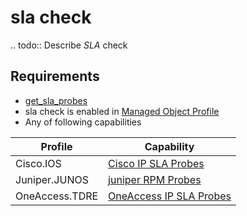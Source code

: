 # sla check

.. todo::
    Describe *SLA* check

## Requirements

* [get_sla_probes](../../../dev/scripts/get_sla_probes.md)
* sla check is enabled in [Managed Object Profile](../../../reference/concepts/managed-object-profile/index.md)
* Any of following capabilities

| Profile       | Capability |
| ------------- | --------------------------------- |
| Cisco.IOS      | [Cisco IP SLA Probes](../../../reference/caps/cisco/ip-sla-probes.md) |
| Juniper.JUNOS  | [juniper RPM Probes](../../../reference/caps/juniper/rpm-probes.md) |
| OneAccess.TDRE | [OneAccess IP SLA Probes](../../../reference/caps/oneaccess/ip-sla-probes.md) |

